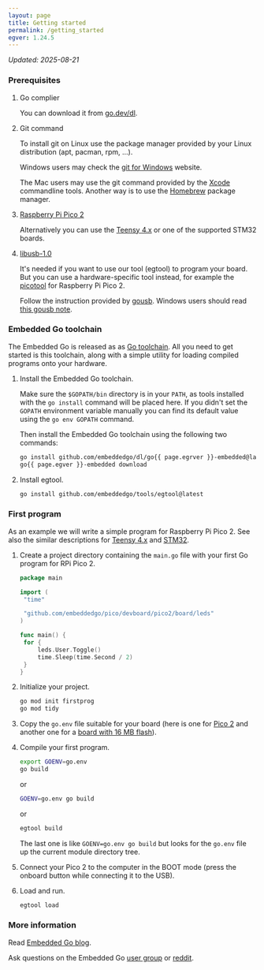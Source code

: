 ```yaml
---
layout: page
title: Getting started
permalink: /getting_started
egver: 1.24.5
---
```


*Updated: 2025-08-21*

### Prerequisites

1. Go complier

   You can download it from [go.dev/dl](https://go.dev/dl/).

2. Git command

   To install git on Linux use the package manager provided by your Linux distribution (apt, pacman, rpm, ...).

   Windows users may check the [git for Windows](https://gitforwindows.org/) website.

   The Mac users may use the git command provided by the [Xcode](https://developer.apple.com/xcode/) commandline tools. Another way is to use the [Homebrew](https://brew.sh/) package manager.

3. [Raspberry Pi Pico 2](https://www.raspberrypi.com/products/raspberry-pi-pico-2/)

   Alternatively you can use the [Teensy 4.x](https://www.pjrc.com/store/teensy41.html) or one of the supported STM32 boards.

4. [libusb-1.0](https://github.com/libusb/libusb/wiki)

   It's needed if you want to use our tool (egtool) to program your board. But you can use a hardware-specific tool instead, for example the [picotool](https://github.com/raspberrypi/picotool) for Raspberry Pi Pico 2.

   Follow the instruction provided by [gousb](https://github.com/google/gousb?tab=readme-ov-file). Windows users should read [this gousb note](https://github.com/google/gousb?tab=readme-ov-file#notes-for-installation-on-windows).

### Embedded Go toolchain

The Embedded Go is released as as [Go toolchain](https://go.dev/doc/toolchain). All you need to get started is this toolchain, along with a simple utility for loading compiled programs onto your hardware.

1. Install the Embedded Go toolchain.

   Make sure the `$GOPATH/bin` directory is in your `PATH`, as tools installed with the `go install` command will be placed here. If you didn't set the `GOPATH` environment variable manually you can find its default value using the `go env GOPATH` command.

   Then install the Embedded Go toolchain using the following two commands:

   ```sh
   go install github.com/embeddedgo/dl/go{{ page.egrver }}-embedded@latest
   go{{ page.egver }}-embedded download
   ```

2. Install egtool.

   ```sh
   go install github.com/embeddedgo/tools/egtool@latest
   ```

### First program

As an example we will write a simple program for Raspberry Pi Pico 2. See also the similar descriptions for [Teensy 4.x](https://github.com/embeddedgo/imxrt?tab=readme-ov-file#getting-started) and [STM32](https://github.com/embeddedgo/stm32?tab=readme-ov-file#getting-started).

1. Create a project directory containing the `main.go` file with your first Go program for RPi Pico 2.

   ```go
   package main

   import (
   	"time"

   	"github.com/embeddedgo/pico/devboard/pico2/board/leds"
   )

   func main() {
   	for {
   		leds.User.Toggle()
   		time.Sleep(time.Second / 2)
   	}
   }
   ```

4. Initialize your project.

   ```sh
   go mod init firstprog
   go mod tidy
   ```

5. Copy the `go.env` file suitable for your board (here is one for [Pico 2](https://github.com/embeddedgo/pico/blob/master/devboard/pico2/examples/go.env) and another one for a [board with 16 MB flash](https://github.com/embeddedgo/pico/blob/master/devboard/weacta10/examples/go.env)).

6. Compile your first program.

   ```sh
   export GOENV=go.env
   go build
   ```

   or

   ```sh
   GOENV=go.env go build
   ```

   or

   ```sh
   egtool build
   ```

   The last one is like `GOENV=go.env go build` but looks for the `go.env` file up the current module directory tree.

7. Connect your Pico 2 to the computer in the BOOT mode (press the onboard button while connecting it to the USB).

8. Load and run.

   ```sh
   egtool load
   ```

### More information

Read [Embedded Go blog](/).

Ask questions on the Embedded Go [user group](https://groups.google.com/forum/#!forum/embeddedgo) or [reddit](https://www.reddit.com/r/EmbeddedGo/).
